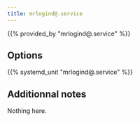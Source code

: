 ```yaml
---
title: mrlogind@.service
---
```


{{% provided_by "mrlogind@.service" %}}

## Options

{{% systemd_unit "mrlogind@.service" %}}

## Additionnal notes

Nothing here.